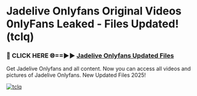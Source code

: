 # Jadelive Onlyfans Original Videos 0nlyFans Leaked - Files Updated! (tclq)

<h3>🔴 CLICK HERE 🌐==►► <a href="https://tinyurl.com/ehrbuxhb" rel="nofollow">Jadelive Onlyfans Updated Files</a></h3>

Get Jadelive Onlyfans and all content. Now you can access all videos and pictures of Jadelive Onlyfans. New Updated Files 2025!

[![tclq](https://i.imgur.com/lVYEuWS.gif)](https://tinyurl.com/ehrbuxhb)
